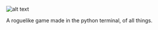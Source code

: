 ![alt text](https://github.com/fakevoxel/py-rogue/blob/master/images/logo_color.png)

A roguelike game made in the python terminal, of all things.
